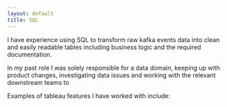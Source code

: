 ```yaml
---
layout: default
title: SQL
---
```

I have experience using SQL to transform raw kafka events data into clean and easily readable tables including business logic and the required documentation.

In my past role I was solely responsible for a data domain, keeping up with product changes, investigating data issues and working with the relevant downstream teams to 

Examples of tableau features I have worked with include:
